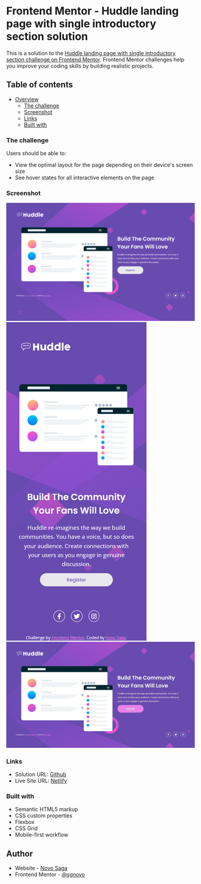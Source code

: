 # Frontend Mentor - Huddle landing page with single introductory section solution

This is a solution to the [Huddle landing page with single introductory section challenge on Frontend Mentor](https://www.frontendmentor.io/challenges/huddle-landing-page-with-a-single-introductory-section-B_2Wvxgi0). Frontend Mentor challenges help you improve your coding skills by building realistic projects.

## Table of contents

- [Overview](#overview)
  - [The challenge](#the-challenge)
  - [Screenshot](#screenshot)
  - [Links](#links)
  - [Built with](#built-with)

### The challenge

Users should be able to:

- View the optimal layout for the page depending on their device's screen size
- See hover states for all interactive elements on the page

### Screenshot

![desktop](screenshot/desktop.png)
![mobile](screenshot/mobile.png)
![active-state](screenshot/active-state.JPG)

### Links

- Solution URL: [Github](https://github.com/sgnovo/huddle-landing-page-with-single-introductory-section-master)
- Live Site URL: [Netlify](https://sgnovo-huddle-landing-page.netlify.app/)

### Built with

- Semantic HTML5 markup
- CSS custom properties
- Flexbox
- CSS Grid
- Mobile-first workflow

## Author

- Website - [Novo Saga](https://www.your-site.com)
- Frontend Mentor - [@sgnovo](https://www.frontendmentor.io/profile/yourusername)
